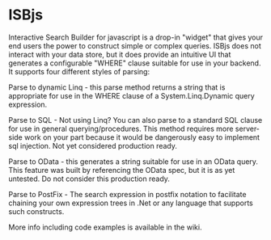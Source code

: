 ISBjs
=====
Interactive Search Builder for javascript is a drop-in "widget" that gives your end users the power to construct simple or complex queries. ISBjs does not interact with your data store, but it does provide an intuitive UI that generates a configurable "WHERE" clause suitable for use in your backend. 
It supports four different styles of parsing:

Parse to dynamic Linq - this parse method returns a string that is appropriate for use in the WHERE clause of a System.Linq.Dynamic query expression.

Parse to SQL - Not using Linq? You can also parse to a standard SQL clause for use in general querying/procedures. This method requires more server-side work on your part because it would be dangerously easy to implement sql injection. Not yet considered production ready.

Parse to OData - this generates a string suitable for use in an OData query. This feature was built by referencing the OData spec, but it is as yet untested. Do not consider this production ready.

Parse to PostFix - The search expression in postfix notation to facilitate chaining your own expression trees in .Net or any language that supports such constructs. 

More info including code examples is available in the wiki.
